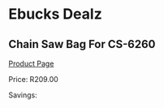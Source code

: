 
# Ebucks Dealz
## Chain Saw Bag For CS-6260
[Product Page](https://www.ebucks.com/web/shop/productSelected.do?prodId=1200593250&catId=370101825)

Price: R209.00

Savings: 


	